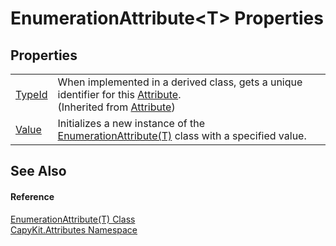 # EnumerationAttribute&lt;T&gt; Properties




## Properties
<table>
<tr>
<td><a href="https://learn.microsoft.com/dotnet/api/system.attribute.typeid" target="_blank" rel="noopener noreferrer">TypeId</a></td>
<td>When implemented in a derived class, gets a unique identifier for this <a href="https://learn.microsoft.com/dotnet/api/system.attribute" target="_blank" rel="noopener noreferrer">Attribute</a>.<br />(Inherited from <a href="https://learn.microsoft.com/dotnet/api/system.attribute" target="_blank" rel="noopener noreferrer">Attribute</a>)</td></tr>
<tr>
<td><a href="P_CapyKit_Attributes_EnumerationAttribute_1_Value.md">Value</a></td>
<td>Initializes a new instance of the <a href="T_CapyKit_Attributes_EnumerationAttribute_1.md">EnumerationAttribute(T)</a> class with a specified value.</td></tr>
</table>

## See Also


#### Reference
<a href="T_CapyKit_Attributes_EnumerationAttribute_1.md">EnumerationAttribute(T) Class</a>  
<a href="N_CapyKit_Attributes.md">CapyKit.Attributes Namespace</a>  
